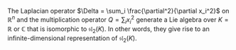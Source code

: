 The Laplacian operator $\Delta = \sum_i \frac{\partial^2}{\partial x_i^2}$ on $\mathbb{R}^n$ and the multiplication operator $Q = \sum_i x_i^2$ generate a Lie algebra over $K=\mathbb{R}$ or $\mathbb{C}$ that is isomorphic to $\mathfrak{sl}_2(K)$. In other words, they give rise to an infinite-dimensional representation of $\mathfrak{sl}_2(K)$.
